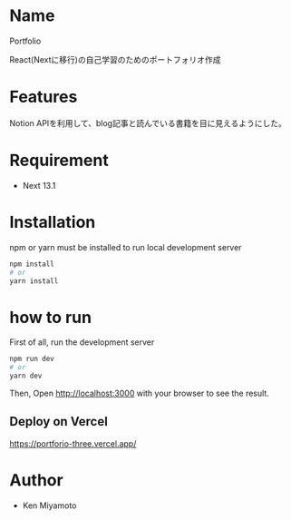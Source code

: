 # Name

Portfolio
 
React(Nextに移行)の自己学習のためのポートフォリオ作成
 
# Features
 
Notion APIを利用して、blog記事と読んでいる書籍を目に見えるようにした。
 
# Requirement
 
* Next 13.1
 
# Installation
 
npm or yarn must be installed to run local development server
 
```bash
npm install
# or
yarn install
```
 
# how to run

First of all, run the development server
```bash
npm run dev
# or
yarn dev
```
Then,
Open [http://localhost:3000](http://localhost:3000) with your browser to see the result.

## Deploy on Vercel

https://portforio-three.vercel.app/

 
# Author
 
* Ken Miyamoto
